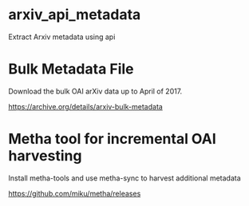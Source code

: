 # arxiv_api_metadata
Extract Arxiv metadata using api


# Bulk Metadata File
Download the bulk OAI arXiv data up to April of 2017.

https://archive.org/details/arxiv-bulk-metadata


# Metha tool for incremental OAI harvesting
Install metha-tools and use metha-sync to harvest additional metadata

https://github.com/miku/metha/releases
